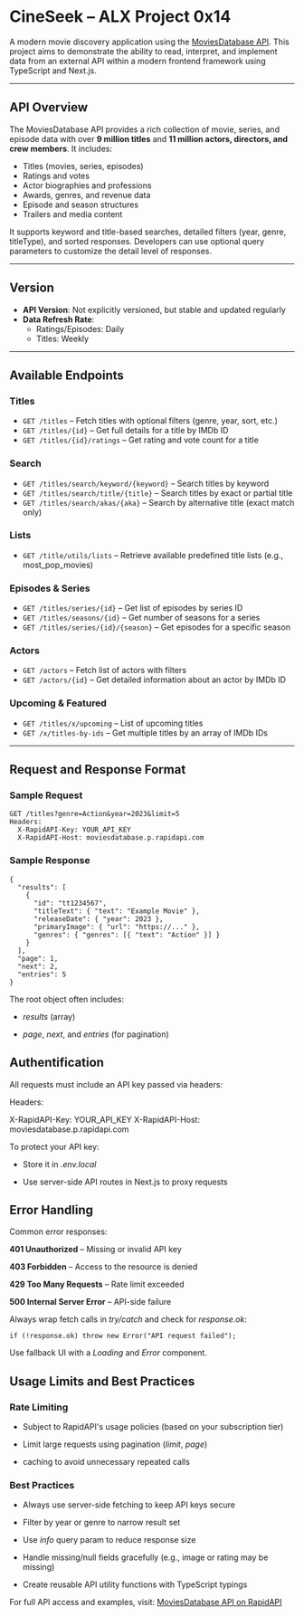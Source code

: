 # CineSeek – ALX Project 0x14

A modern movie discovery application using the [MoviesDatabase API](https://rapidapi.com/SAdrian/api/moviesdatabase/). This project aims to demonstrate the ability to read, interpret, and implement data from an external API within a modern frontend framework using TypeScript and Next.js.

---

## API Overview

The MoviesDatabase API provides a rich collection of movie, series, and episode data with over **9 million titles** and **11 million actors, directors, and crew members**. It includes:

- Titles (movies, series, episodes)
- Ratings and votes
- Actor biographies and professions
- Awards, genres, and revenue data
- Episode and season structures
- Trailers and media content

It supports keyword and title-based searches, detailed filters (year, genre, titleType), and sorted responses. Developers can use optional query parameters to customize the detail level of responses.

---

## Version

- **API Version**: Not explicitly versioned, but stable and updated regularly
- **Data Refresh Rate**:
  - Ratings/Episodes: Daily
  - Titles: Weekly

---

## Available Endpoints

### Titles
- `GET /titles` – Fetch titles with optional filters (genre, year, sort, etc.)
- `GET /titles/{id}` – Get full details for a title by IMDb ID
- `GET /titles/{id}/ratings` – Get rating and vote count for a title

### Search
- `GET /titles/search/keyword/{keyword}` – Search titles by keyword
- `GET /titles/search/title/{title}` – Search titles by exact or partial title
- `GET /titles/search/akas/{aka}` – Search by alternative title (exact match only)

### Lists
- `GET /title/utils/lists` – Retrieve available predefined title lists (e.g., most_pop_movies)

### Episodes & Series
- `GET /titles/series/{id}` – Get list of episodes by series ID
- `GET /titles/seasons/{id}` – Get number of seasons for a series
- `GET /titles/series/{id}/{season}` – Get episodes for a specific season

### Actors
- `GET /actors` – Fetch list of actors with filters
- `GET /actors/{id}` – Get detailed information about an actor by IMDb ID

### Upcoming & Featured
- `GET /titles/x/upcoming` – List of upcoming titles
- `GET /x/titles-by-ids` – Get multiple titles by an array of IMDb IDs

---

## Request and Response Format

### Sample Request
```http
GET /titles?genre=Action&year=2023&limit=5
Headers:
  X-RapidAPI-Key: YOUR_API_KEY
  X-RapidAPI-Host: moviesdatabase.p.rapidapi.com
```

### Sample Response
```http
{
  "results": [
    {
      "id": "tt1234567",
      "titleText": { "text": "Example Movie" },
      "releaseDate": { "year": 2023 },
      "primaryImage": { "url": "https://..." },
      "genres": { "genres": [{ "text": "Action" }] }
    }
  ],
  "page": 1,
  "next": 2,
  "entries": 5
}
```

The root object often includes:

- *results* (array)

- *page*, *next*, and *entries* (for pagination)

## Authentification
All requests must include an API key passed via headers:

Headers:

  X-RapidAPI-Key: YOUR_API_KEY
  X-RapidAPI-Host: moviesdatabase.p.rapidapi.com

To protect your API key:

- Store it in *.env.local*

- Use server-side API routes in Next.js to proxy requests

## Error Handling

Common error responses:

**401 Unauthorized** – Missing or invalid API key

**403 Forbidden** – Access to the resource is denied

**429 Too Many Requests** – Rate limit exceeded

**500 Internal Server Error** – API-side failure

Always wrap fetch calls in *try/catch* and check for *response.ok*:

```http
if (!response.ok) throw new Error("API request failed");
```

Use fallback UI with a *Loading* and *Error* component.

## Usage Limits and Best Practices

### Rate Limiting

- Subject to RapidAPI's usage policies (based on your subscription tier)

- Limit large requests using pagination (*limit*, *page*)

- caching to avoid unnecessary repeated calls

### Best Practices

- Always use server-side fetching to keep API keys secure

- Filter by year or genre to narrow result set

- Use *info* query param to reduce response size

- Handle missing/null fields gracefully (e.g., image or rating may be missing)

- Create reusable API utility functions with TypeScript typings

For full API access and examples, visit: [MoviesDatabase API on RapidAPI](https://rapidapi.com/SAdrian/api/moviesdatabase/)

